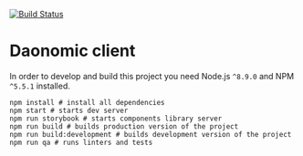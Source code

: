[![Build Status](https://travis-ci.org/daonomic/daonomic-client.svg?branch=master)](https://travis-ci.org/daonomic/daonomic-client)

# Daonomic client

In order to develop and build this project you need Node.js `^8.9.0` and NPM `^5.5.1` installed.

```shell
npm install # install all dependencies
npm start # starts dev server
npm run storybook # starts components library server
npm run build # builds production version of the project
npm run build:development # builds development version of the project
npm run qa # runs linters and tests
```
